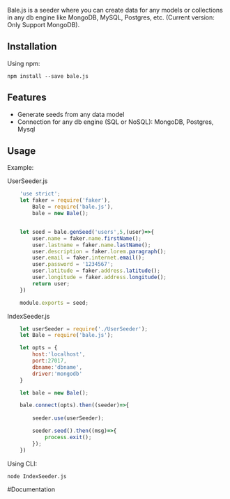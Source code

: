 Bale.js is a seeder where you can create data for any models or collections in any db engine like MongoDB, MySQL, Postgres, etc. (Current version: Only Support MongoDB).


## Installation

Using npm:
```
npm install --save bale.js
```

## Features

- Generate seeds from any data model
- Connection for any db engine (SQL or NoSQL): MongoDB, Postgres, Mysql

## Usage 


Example:

UserSeeder.js
```js
    'use strict';
    let faker = require('faker'),
        Bale = require('bale.js'),
        bale = new Bale();


    let seed = bale.genSeed('users',5,(user)=>{
        user.name = faker.name.firstName();
        user.lastname = faker.name.lastName();
        user.description = faker.lorem.paragraph();
        user.email = faker.internet.email();
        user.password = '1234567'; 
        user.latitude = faker.address.latitude();
        user.longitude = faker.address.longitude();
        return user;
    })

    module.exports = seed;
```

IndexSeeder.js
```js
    let userSeeder = require('./UserSeeder');
    let Bale = require('bale.js');

    let opts = {
        host:'localhost',
        port:27017,
        dbname:'dbname',
        driver:'mongodb'
    }

    let bale = new Bale();

    bale.connect(opts).then((seeder)=>{
        
        seeder.use(userSeeder);

        seeder.seed().then((msg)=>{
            process.exit();
        });
    })

```

Using CLI:
```
node IndexSeeder.js
```

#Documentation